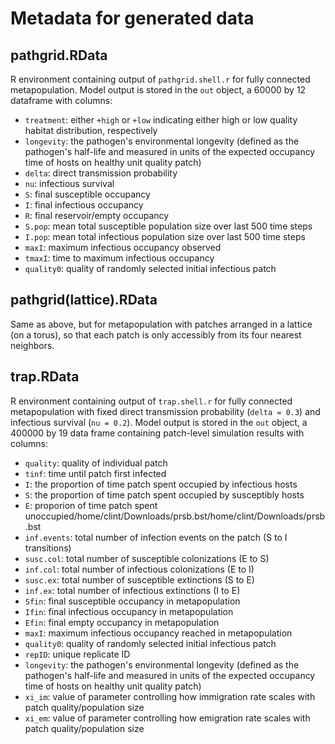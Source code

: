 Metadata for generated data
==========================

## pathgrid.RData

R environment containing output of `pathgrid.shell.r` for fully connected metapopulation.  Model output is stored in the `out` object, a 60000 by 12 dataframe  with columns:

* `treatment`: either `+high` or `+low` indicating either high or low quality habitat distribution, respectively
* `longevity`: the pathogen's environmental longevity (defined as the pathogen's half-life and measured in units of the expected occupancy time of hosts on healthy unit quality patch)
* `delta`: direct transmission probability
* `nu`: infectious survival
* `S`: final susceptible occupancy
* `I`: final infectious occupancy
* `R`:  final reservoir/empty occupancy
* `S.pop`: mean total susceptible population size over last 500 time steps
* `I.pop`: mean total infectious population size over last 500 time steps
* `maxI`: maximum infectious occupancy observed
* `tmaxI`: time to maximum infectious occupancy
* `quality0`: quality of randomly selected initial infectious patch

## pathgrid(lattice).RData

Same as above, but for metapopulation with patches arranged in a lattice (on a torus), so that each patch is only accessibly from its four nearest neighbors.

## trap.RData

R environment containing output of `trap.shell.r` for fully connected metapopulation with fixed direct transmission probability (`delta = 0.3`) and infectious survival (`nu = 0.2`).  Model output is stored in the `out` object, a 400000 by 19 data frame containing patch-level simulation results with columns:

* `quality`: quality of individual patch
* `tinf`: time until patch first infected
* `I`: the proportion of time patch spent occupied by infectious hosts
* `S`: the proportion of time patch spent occupied by susceptibly hosts
* `E`: proporion of time patch spent unoccupied/home/clint/Downloads/prsb.bst/home/clint/Downloads/prsb.bst
* `inf.events`: total number of infection events on the patch (S to I transitions)
* `susc.col`: total number of susceptible colonizations (E to S)
* `inf.col`: total number of infectious colonizations (E to I)
* `susc.ex`: total number of susceptible extinctions (S to E)
* `inf.ex`: total number of infectious extinctions (I to E)
* `Sfin`: final susceptible occupancy in metapopulation
* `Ifin`: final infectious occupancy in metapopulation
* `Efin`: final empty occupancy in metapopulation
* `maxI`: maximum infectious occupancy reached in metapopulation
* `quality0`: quality of randomly selected initial infectious patch
* `repID`: unique replicate ID
* `longevity`: the pathogen's environmental longevity (defined as the pathogen's half-life and measured in units of the expected occupancy time of hosts on healthy unit quality patch)
* `xi_im`: value of parameter controlling how immigration rate scales with patch quality/population size
* `xi_em`: value of parameter controlling how emigration rate scales with patch quality/population size
